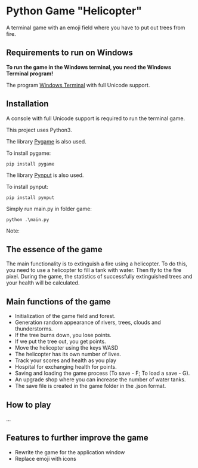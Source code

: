 # Python Game "Helicopter"
A terminal game with an emoji field where you have to put out trees from fire. 

## Requirements to run on Windows
**To run the game in the Windows terminal, you need the Windows Terminal program!**

The program [Windows Terminal](https://apps.microsoft.com/detail/9n0dx20hk701?hl=ru-ru&gl=RU) with full Unicode support.

## Installation
A console with full Unicode support is required to run the terminal game.

This project uses Python3. 

The library [Pygame](https://www.pygame.org) is also used.


To install pygame:
```
pip install pygame
```

The library [Pynput](https://pypi.org/project/pynput/) is also used.

To install pynput:
```
pip install pynput
```

Simply run main.py in folder game:
```
python .\main.py
```

Note: 

## The essence of the game
The main functionality is to extinguish a fire using a helicopter. To do this, you need to use a helicopter to fill a tank with water. Then fly to the fire pixel. During the game, the statistics of successfully extinguished trees and your health will be calculated.

## Main functions of the game
- Initialization of the game field and forest.
- Generation random appearance of rivers, trees, clouds and thunderstorms.
- If the tree burns down, you lose points.
- If we put the tree out, you get points.
- Move the helicopter using the keys WASD
- The helicopter has its own number of lives.
- Track your scores and health as you play
- Hospital for exchanging health for points.
- Saving and loading the game process (To save - F; To load a save - G).
- An upgrade shop where you can increase the number of water tanks.
- The save file is created in the game folder in the .json format.

## How to play
...

## Features to further improve the game
- Rewrite the game for the application window
- Replace emoji with icons

